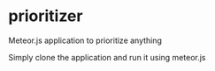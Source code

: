 prioritizer
===========

Meteor.js application to prioritize anything

Simply clone the application and run it using meteor.js
